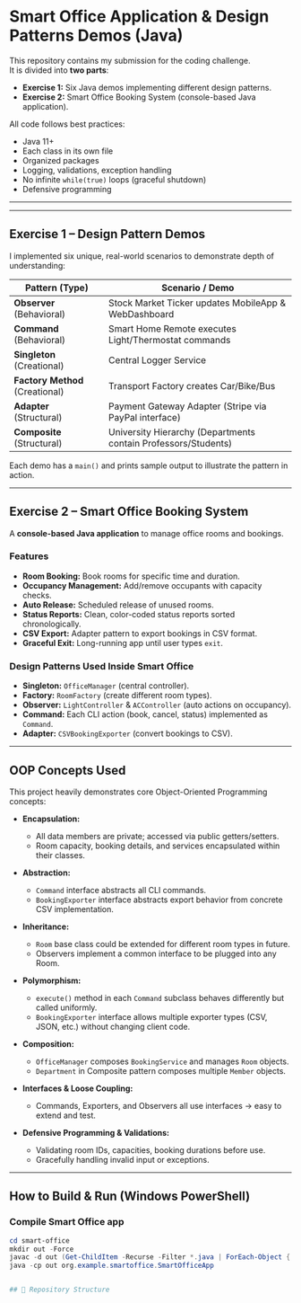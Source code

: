 #  Smart Office Application &  Design Patterns Demos (Java)

This repository contains my submission for the coding challenge.  
It is divided into **two parts**:

- **Exercise 1:** Six Java demos implementing different design patterns.  
- **Exercise 2:** Smart Office Booking System (console-based Java application).

All code follows best practices:
- Java 11+  
- Each class in its own file  
- Organized packages  
- Logging, validations, exception handling  
- No infinite `while(true)` loops (graceful shutdown)  
- Defensive programming  

---

---

##  Exercise 1 – Design Pattern Demos

I implemented six unique, real-world scenarios to demonstrate depth of understanding:

| Pattern (Type)      | Scenario / Demo                          |
|---------------------|------------------------------------------|
| **Observer** (Behavioral)  | Stock Market Ticker updates MobileApp & WebDashboard |
| **Command** (Behavioral)   | Smart Home Remote executes Light/Thermostat commands |
| **Singleton** (Creational) | Central Logger Service              |
| **Factory Method** (Creational) | Transport Factory creates Car/Bike/Bus          |
| **Adapter** (Structural)   | Payment Gateway Adapter (Stripe via PayPal interface) |
| **Composite** (Structural) | University Hierarchy (Departments contain Professors/Students) |

Each demo has a `main()` and prints sample output to illustrate the pattern in action.

---

##  Exercise 2 – Smart Office Booking System

A **console-based Java application** to manage office rooms and bookings.

###  Features

- **Room Booking:** Book rooms for specific time and duration.  
- **Occupancy Management:** Add/remove occupants with capacity checks.  
- **Auto Release:** Scheduled release of unused rooms.  
- **Status Reports:** Clean, color-coded status reports sorted chronologically.  
- **CSV Export:** Adapter pattern to export bookings in CSV format.  
- **Graceful Exit:** Long-running app until user types `exit`.

###  Design Patterns Used Inside Smart Office

- **Singleton:** `OfficeManager` (central controller).  
- **Factory:** `RoomFactory` (create different room types).  
- **Observer:** `LightController` & `ACController` (auto actions on occupancy).  
- **Command:** Each CLI action (book, cancel, status) implemented as `Command`.  
- **Adapter:** `CSVBookingExporter` (convert bookings to CSV).  

---

##  OOP Concepts Used

This project heavily demonstrates core Object-Oriented Programming concepts:

- **Encapsulation:**  
  - All data members are private; accessed via public getters/setters.  
  - Room capacity, booking details, and services encapsulated within their classes.

- **Abstraction:**  
  - `Command` interface abstracts all CLI commands.  
  - `BookingExporter` interface abstracts export behavior from concrete CSV implementation.  

- **Inheritance:**  
  - `Room` base class could be extended for different room types in future.  
  - Observers implement a common interface to be plugged into any Room.

- **Polymorphism:**  
  - `execute()` method in each `Command` subclass behaves differently but called uniformly.  
  - `BookingExporter` interface allows multiple exporter types (CSV, JSON, etc.) without changing client code.

- **Composition:**  
  - `OfficeManager` composes `BookingService` and manages `Room` objects.  
  - `Department` in Composite pattern composes multiple `Member` objects.

- **Interfaces & Loose Coupling:**  
  - Commands, Exporters, and Observers all use interfaces → easy to extend and test.

- **Defensive Programming & Validations:**  
  - Validating room IDs, capacities, booking durations before use.  
  - Gracefully handling invalid input or exceptions.

---

##  How to Build & Run (Windows PowerShell)

### Compile Smart Office app

```powershell
cd smart-office
mkdir out -Force
javac -d out (Get-ChildItem -Recurse -Filter *.java | ForEach-Object { $_.FullName })
java -cp out org.example.smartoffice.SmartOfficeApp


## 📂 Repository Structure

